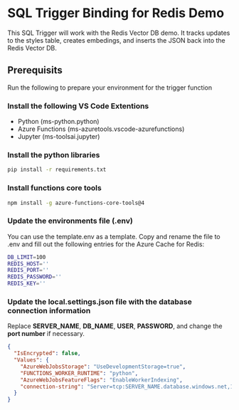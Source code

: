 # SQL Trigger Binding for Redis Demo

This SQL Trigger will work with the Redis Vector DB demo. It tracks updates to the styles table, creates embedings, and inserts the JSON back into the Redis Vector DB.

## Prerequisits

Run the following to prepare your environment for the trigger function

### Install the following VS Code Extentions
- Python (ms-python.python)
- Azure Functions (ms-azuretools.vscode-azurefunctions)
- Jupyter (ms-toolsai.jupyter)

### Install the python libraries
```BASH
pip install -r requirements.txt
```

### Install functions core tools
```BASH
npm install -g azure-functions-core-tools@4
```

### Update the environments file (.env)
You can use the template.env as a template. Copy and rename the file to .env and fill out the following entries for the Azure Cache for Redis:

```BASH
DB_LIMIT=100
REDIS_HOST=''
REDIS_PORT=''
REDIS_PASSWORD=''
REDIS_KEY=''
```

### Update the local.settings.json file with the database connection information
Replace **SERVER_NAME**, **DB_NAME**, **USER**, **PASSWORD**, and change the **port number** if necessary.

```JSON
{
  "IsEncrypted": false,
  "Values": {
    "AzureWebJobsStorage": "UseDevelopmentStorage=true",
    "FUNCTIONS_WORKER_RUNTIME": "python",
    "AzureWebJobsFeatureFlags": "EnableWorkerIndexing",
    "connection-string": "Server=tcp:SERVER_NAME.database.windows.net,1433;Initial Catalog=DB_NAME;Persist Security Info=False;User ID=USER;Password=PASSWORD;MultipleActiveResultSets=False;Encrypt=True;TrustServerCertificate=False;Connection Timeout=30;"
  }
}
```

